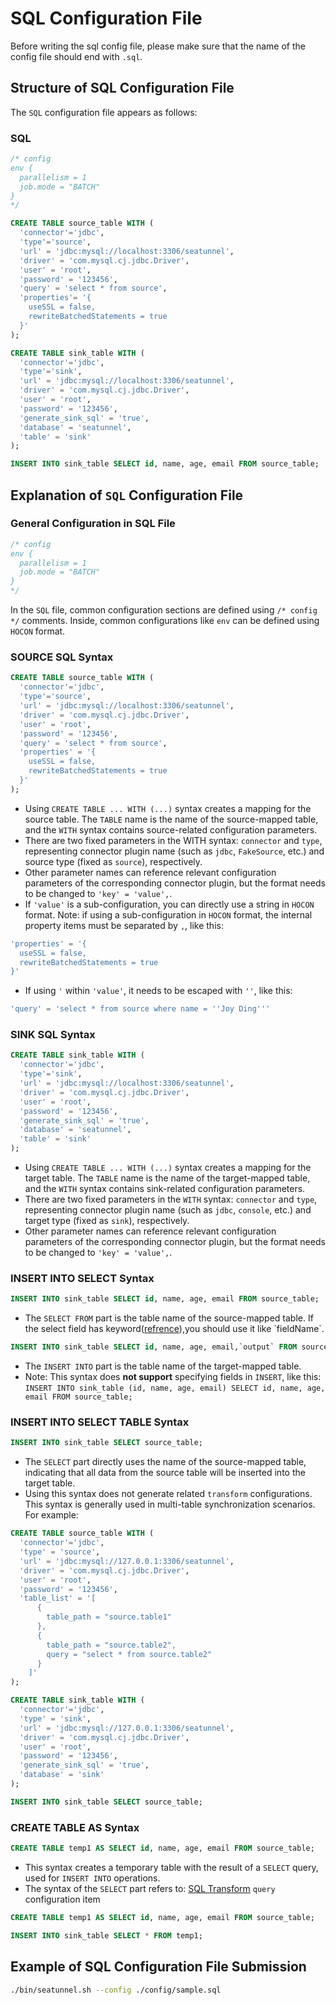 # SQL Configuration File

Before writing the sql config file, please make sure that the name of the config file should end with `.sql`.

## Structure of SQL Configuration File

The `SQL` configuration file appears as follows:

### SQL

```sql
/* config
env {
  parallelism = 1
  job.mode = "BATCH"
}
*/

CREATE TABLE source_table WITH (
  'connector'='jdbc',
  'type'='source',
  'url' = 'jdbc:mysql://localhost:3306/seatunnel',
  'driver' = 'com.mysql.cj.jdbc.Driver',
  'user' = 'root',
  'password' = '123456',
  'query' = 'select * from source',
  'properties'= '{
    useSSL = false,
    rewriteBatchedStatements = true
  }'
);

CREATE TABLE sink_table WITH (
  'connector'='jdbc',
  'type'='sink',
  'url' = 'jdbc:mysql://localhost:3306/seatunnel',
  'driver' = 'com.mysql.cj.jdbc.Driver',
  'user' = 'root',
  'password' = '123456',
  'generate_sink_sql' = 'true',
  'database' = 'seatunnel',
  'table' = 'sink'
);

INSERT INTO sink_table SELECT id, name, age, email FROM source_table;
```

## Explanation of `SQL` Configuration File

### General Configuration in SQL File

```sql
/* config
env {
  parallelism = 1
  job.mode = "BATCH"
}
*/
```

In the `SQL` file, common configuration sections are defined using `/* config */` comments. Inside, common configurations like `env` can be defined using `HOCON` format.

### SOURCE SQL Syntax

```sql
CREATE TABLE source_table WITH (
  'connector'='jdbc',
  'type'='source',
  'url' = 'jdbc:mysql://localhost:3306/seatunnel',
  'driver' = 'com.mysql.cj.jdbc.Driver',
  'user' = 'root',
  'password' = '123456',
  'query' = 'select * from source',
  'properties' = '{
    useSSL = false,
    rewriteBatchedStatements = true
  }'
);
```

* Using `CREATE TABLE ... WITH (...)` syntax creates a mapping for the source table. The `TABLE` name is the name of the source-mapped table, and the `WITH` syntax contains source-related configuration parameters.
* There are two fixed parameters in the WITH syntax: `connector` and `type`, representing connector plugin name (such as `jdbc`, `FakeSource`, etc.) and source type (fixed as `source`), respectively.
* Other parameter names can reference relevant configuration parameters of the corresponding connector plugin, but the format needs to be changed to `'key' = 'value',`.
* If `'value'` is a sub-configuration, you can directly use a string in `HOCON` format. Note: if using a sub-configuration in `HOCON` format, the internal property items must be separated by `,`, like this:

```sql
'properties' = '{
  useSSL = false,
  rewriteBatchedStatements = true
}'
```

* If using `'` within `'value'`, it needs to be escaped with `''`, like this:

```sql
'query' = 'select * from source where name = ''Joy Ding'''
```

### SINK SQL Syntax

```sql
CREATE TABLE sink_table WITH (
  'connector'='jdbc',
  'type'='sink',
  'url' = 'jdbc:mysql://localhost:3306/seatunnel',
  'driver' = 'com.mysql.cj.jdbc.Driver',
  'user' = 'root',
  'password' = '123456',
  'generate_sink_sql' = 'true',
  'database' = 'seatunnel',
  'table' = 'sink'
);
```

* Using `CREATE TABLE ... WITH (...)` syntax creates a mapping for the target table. The `TABLE` name is the name of the target-mapped table, and the `WITH` syntax contains sink-related configuration parameters.
* There are two fixed parameters in the `WITH` syntax: `connector` and `type`, representing connector plugin name (such as `jdbc`, `console`, etc.) and target type (fixed as `sink`), respectively.
* Other parameter names can reference relevant configuration parameters of the corresponding connector plugin, but the format needs to be changed to `'key' = 'value',`.

### INSERT INTO SELECT Syntax

```sql
INSERT INTO sink_table SELECT id, name, age, email FROM source_table;
```

* The `SELECT FROM` part is the table name of the source-mapped table. If the select field has keyword([refrence](https://github.com/JSQLParser/JSqlParser/blob/master/src/main/jjtree/net/sf/jsqlparser/parser/JSqlParserCC.jjt)),you should use it like \`fieldName\`.
```sql
INSERT INTO sink_table SELECT id, name, age, email,`output` FROM source_table;
```
* The `INSERT INTO` part is the table name of the target-mapped table.
* Note: This syntax does **not support** specifying fields in `INSERT`, like this: `INSERT INTO sink_table (id, name, age, email) SELECT id, name, age, email FROM source_table;`

### INSERT INTO SELECT TABLE Syntax

```sql
INSERT INTO sink_table SELECT source_table;
```

* The `SELECT` part directly uses the name of the source-mapped table, indicating that all data from the source table will be inserted into the target table.
* Using this syntax does not generate related `transform` configurations. This syntax is generally used in multi-table synchronization scenarios. For example:

```sql
CREATE TABLE source_table WITH (
  'connector'='jdbc',
  'type' = 'source',
  'url' = 'jdbc:mysql://127.0.0.1:3306/seatunnel',
  'driver' = 'com.mysql.cj.jdbc.Driver',
  'user' = 'root',
  'password' = '123456',
  'table_list' = '[
      {
        table_path = "source.table1"
      },
      {
        table_path = "source.table2",
        query = "select * from source.table2"
      }
    ]'
);

CREATE TABLE sink_table WITH (
  'connector'='jdbc',
  'type' = 'sink',
  'url' = 'jdbc:mysql://127.0.0.1:3306/seatunnel',
  'driver' = 'com.mysql.cj.jdbc.Driver',
  'user' = 'root',
  'password' = '123456',
  'generate_sink_sql' = 'true',
  'database' = 'sink'
);

INSERT INTO sink_table SELECT source_table;
```

### CREATE TABLE AS Syntax

```sql
CREATE TABLE temp1 AS SELECT id, name, age, email FROM source_table;
```

* This syntax creates a temporary table with the result of a `SELECT` query, used for `INSERT INTO` operations.
* The syntax of the `SELECT` part refers to: [SQL Transform](../transform-v2/sql.md) `query` configuration item

```sql
CREATE TABLE temp1 AS SELECT id, name, age, email FROM source_table;

INSERT INTO sink_table SELECT * FROM temp1;
```

## Example of SQL Configuration File Submission

```bash
./bin/seatunnel.sh --config ./config/sample.sql
```

